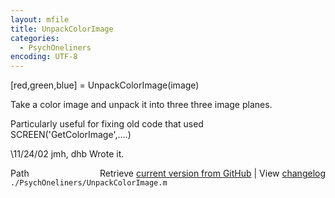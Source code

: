 ```yaml
---
layout: mfile
title: UnpackColorImage
categories:
  - PsychOneliners
encoding: UTF-8
---
```


[red,green,blue] = UnpackColorImage(image)

Take a color image and unpack it into three
three image planes.

Particularly useful for fixing old code
that used SCREEN('GetColorImage',....)

\11/24/02  jmh, dhb  Wrote it.


<div class="code_header" style="text-align:right;">
  <span style="float:left;">Path&nbsp;&nbsp;</span> <span class="counter">Retrieve <a href=
  "https://raw.github.com/Psychtoolbox-3/Psychtoolbox-3/beta/./PsychOneliners/UnpackColorImage.m">current version from GitHub</a> | View <a href=
  "https://github.com/Psychtoolbox-3/Psychtoolbox-3/commits/beta/./PsychOneliners/UnpackColorImage.m">changelog</a></span>
</div>
<div class="code">
  <code>./PsychOneliners/UnpackColorImage.m</code>
</div>
